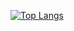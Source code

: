 [![Top Langs](https://github-readme-stats.vercel.app/api/top-langs/?username=2-chanhee&layout=compact&exclude_repo=2-chanhee/algorithm,2-chanhee/language-framework&hide=html)](https://github.com/anuraghazra/github-readme-stats)
